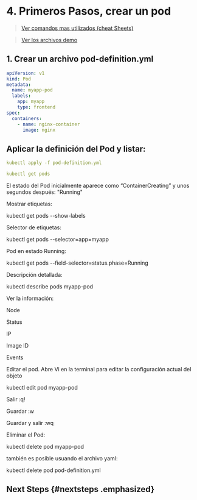 # 4. Primeros Pasos, crear un pod <!-- omit in TOC -->

> [Ver comandos mas utilizados (cheat Sheets)](https://kubernetes.io/docs/reference/kubectl/cheatsheet/)

> [Ver los archivos demo](./kubelabs-files-demo)

## 1. Crear un archivo pod-definition.yml
```yaml
apiVersion: v1
kind: Pod
metadata:
  name: myapp-pod
  labels:
    app: myapp
    type: frontend
spec:
  containers:
    - name: nginx-container
      image: nginx
```

## Aplicar la definición del Pod y listar:

```yaml
kubectl apply -f pod-definition.yml

kubectl get pods
```

El estado del Pod inicialmente aparece como “ContainerCreating” y unos segundos después: "Running"



Mostrar etiquetas:

kubectl get pods --show-labels

Selector de etiquetas:

kubectl get pods --selector=app=myapp

Pod en estado Running:

kubectl get pods --field-selector=status.phase=Running

Descripción detallada:

kubectl describe pods myapp-pod

Ver la información:

Node

Status

IP

Image ID

Events



Editar el pod. Abre Vi en la terminal para editar la configuración actual del objeto

kubectl edit pod myapp-pod

Salir :q!

Guardar :w

Guardar y salir :wq



Eliminar el Pod:

kubectl delete pod myapp-pod

también es posible usuando el archivo yaml:

kubectl delete pod pod-definition.yml

## Next Steps {#nextsteps .emphasized}

<style>
#nextsteps {
   color: blue;
}

.emphasized {
   font-size: 1.2em;
}
</style>

